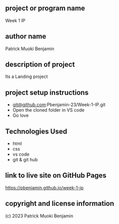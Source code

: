 ## project or program name
Week 1 IP 
## author name
Patrick Muoki Benjamin
## description of project
Its a Landing project
## project setup instructions
- git@github.com:Pbenjamin-23/Week-1-IP.git
- Open the cloned folder in VS code
- Go love
## Technologies Used
- html
- css
- vs code
- git & git hub
## link to live site on GitHub Pages
https://pbenjamin.github.io/week-1-ip
## copyright and license information
(c) 2023 Patrick Muoki Benjamin